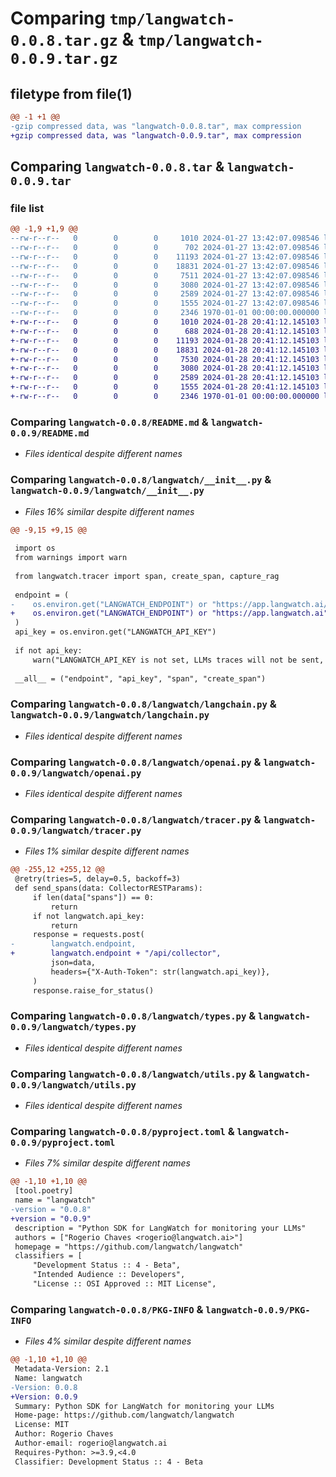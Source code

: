 # Comparing `tmp/langwatch-0.0.8.tar.gz` & `tmp/langwatch-0.0.9.tar.gz`

## filetype from file(1)

```diff
@@ -1 +1 @@
-gzip compressed data, was "langwatch-0.0.8.tar", max compression
+gzip compressed data, was "langwatch-0.0.9.tar", max compression
```

## Comparing `langwatch-0.0.8.tar` & `langwatch-0.0.9.tar`

### file list

```diff
@@ -1,9 +1,9 @@
--rw-r--r--   0        0        0     1010 2024-01-27 13:42:07.098546 langwatch-0.0.8/README.md
--rw-r--r--   0        0        0      702 2024-01-27 13:42:07.098546 langwatch-0.0.8/langwatch/__init__.py
--rw-r--r--   0        0        0    11193 2024-01-27 13:42:07.098546 langwatch-0.0.8/langwatch/langchain.py
--rw-r--r--   0        0        0    18831 2024-01-27 13:42:07.098546 langwatch-0.0.8/langwatch/openai.py
--rw-r--r--   0        0        0     7511 2024-01-27 13:42:07.098546 langwatch-0.0.8/langwatch/tracer.py
--rw-r--r--   0        0        0     3080 2024-01-27 13:42:07.098546 langwatch-0.0.8/langwatch/types.py
--rw-r--r--   0        0        0     2589 2024-01-27 13:42:07.098546 langwatch-0.0.8/langwatch/utils.py
--rw-r--r--   0        0        0     1555 2024-01-27 13:42:07.098546 langwatch-0.0.8/pyproject.toml
--rw-r--r--   0        0        0     2346 1970-01-01 00:00:00.000000 langwatch-0.0.8/PKG-INFO
+-rw-r--r--   0        0        0     1010 2024-01-28 20:41:12.145103 langwatch-0.0.9/README.md
+-rw-r--r--   0        0        0      688 2024-01-28 20:41:12.145103 langwatch-0.0.9/langwatch/__init__.py
+-rw-r--r--   0        0        0    11193 2024-01-28 20:41:12.145103 langwatch-0.0.9/langwatch/langchain.py
+-rw-r--r--   0        0        0    18831 2024-01-28 20:41:12.145103 langwatch-0.0.9/langwatch/openai.py
+-rw-r--r--   0        0        0     7530 2024-01-28 20:41:12.145103 langwatch-0.0.9/langwatch/tracer.py
+-rw-r--r--   0        0        0     3080 2024-01-28 20:41:12.145103 langwatch-0.0.9/langwatch/types.py
+-rw-r--r--   0        0        0     2589 2024-01-28 20:41:12.145103 langwatch-0.0.9/langwatch/utils.py
+-rw-r--r--   0        0        0     1555 2024-01-28 20:41:12.145103 langwatch-0.0.9/pyproject.toml
+-rw-r--r--   0        0        0     2346 1970-01-01 00:00:00.000000 langwatch-0.0.9/PKG-INFO
```

### Comparing `langwatch-0.0.8/README.md` & `langwatch-0.0.9/README.md`

 * *Files identical despite different names*

### Comparing `langwatch-0.0.8/langwatch/__init__.py` & `langwatch-0.0.9/langwatch/__init__.py`

 * *Files 16% similar despite different names*

```diff
@@ -9,15 +9,15 @@
 
 import os
 from warnings import warn
 
 from langwatch.tracer import span, create_span, capture_rag
 
 endpoint = (
-    os.environ.get("LANGWATCH_ENDPOINT") or "https://app.langwatch.ai/api/collector"
+    os.environ.get("LANGWATCH_ENDPOINT") or "https://app.langwatch.ai"
 )
 api_key = os.environ.get("LANGWATCH_API_KEY")
 
 if not api_key:
     warn("LANGWATCH_API_KEY is not set, LLMs traces will not be sent, go to https://langwatch.ai to set it up")
 
 __all__ = ("endpoint", "api_key", "span", "create_span")
```

### Comparing `langwatch-0.0.8/langwatch/langchain.py` & `langwatch-0.0.9/langwatch/langchain.py`

 * *Files identical despite different names*

### Comparing `langwatch-0.0.8/langwatch/openai.py` & `langwatch-0.0.9/langwatch/openai.py`

 * *Files identical despite different names*

### Comparing `langwatch-0.0.8/langwatch/tracer.py` & `langwatch-0.0.9/langwatch/tracer.py`

 * *Files 1% similar despite different names*

```diff
@@ -255,12 +255,12 @@
 @retry(tries=5, delay=0.5, backoff=3)
 def send_spans(data: CollectorRESTParams):
     if len(data["spans"]) == 0:
         return
     if not langwatch.api_key:
         return
     response = requests.post(
-        langwatch.endpoint,
+        langwatch.endpoint + "/api/collector",
         json=data,
         headers={"X-Auth-Token": str(langwatch.api_key)},
     )
     response.raise_for_status()
```

### Comparing `langwatch-0.0.8/langwatch/types.py` & `langwatch-0.0.9/langwatch/types.py`

 * *Files identical despite different names*

### Comparing `langwatch-0.0.8/langwatch/utils.py` & `langwatch-0.0.9/langwatch/utils.py`

 * *Files identical despite different names*

### Comparing `langwatch-0.0.8/pyproject.toml` & `langwatch-0.0.9/pyproject.toml`

 * *Files 7% similar despite different names*

```diff
@@ -1,10 +1,10 @@
 [tool.poetry]
 name = "langwatch"
-version = "0.0.8"
+version = "0.0.9"
 description = "Python SDK for LangWatch for monitoring your LLMs"
 authors = ["Rogerio Chaves <rogerio@langwatch.ai>"]
 homepage = "https://github.com/langwatch/langwatch"
 classifiers = [
     "Development Status :: 4 - Beta",
     "Intended Audience :: Developers",
     "License :: OSI Approved :: MIT License",
```

### Comparing `langwatch-0.0.8/PKG-INFO` & `langwatch-0.0.9/PKG-INFO`

 * *Files 4% similar despite different names*

```diff
@@ -1,10 +1,10 @@
 Metadata-Version: 2.1
 Name: langwatch
-Version: 0.0.8
+Version: 0.0.9
 Summary: Python SDK for LangWatch for monitoring your LLMs
 Home-page: https://github.com/langwatch/langwatch
 License: MIT
 Author: Rogerio Chaves
 Author-email: rogerio@langwatch.ai
 Requires-Python: >=3.9,<4.0
 Classifier: Development Status :: 4 - Beta
```

